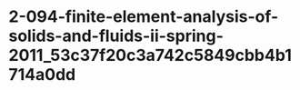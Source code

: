 # 2-094-finite-element-analysis-of-solids-and-fluids-ii-spring-2011_53c37f20c3a742c5849cbb4b1714a0dd